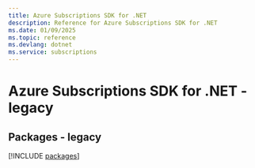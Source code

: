 ```yaml
---
title: Azure Subscriptions SDK for .NET
description: Reference for Azure Subscriptions SDK for .NET
ms.date: 01/09/2025
ms.topic: reference
ms.devlang: dotnet
ms.service: subscriptions
---
```

# Azure Subscriptions SDK for .NET - legacy
## Packages - legacy
[!INCLUDE [packages](subscriptions-index.md)]